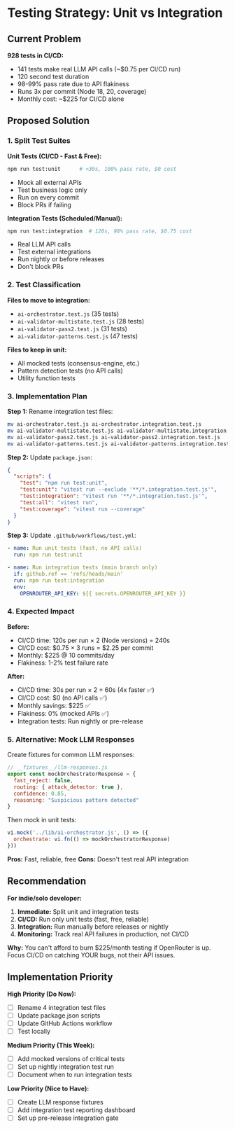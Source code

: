# Testing Strategy: Unit vs Integration

## Current Problem

**928 tests in CI/CD:**
- 141 tests make real LLM API calls (~$0.75 per CI/CD run)
- 120 second test duration
- 98-99% pass rate due to API flakiness
- Runs 3x per commit (Node 18, 20, coverage)
- Monthly cost: ~$225 for CI/CD alone

## Proposed Solution

### 1. Split Test Suites

**Unit Tests (CI/CD - Fast & Free):**
```bash
npm run test:unit      # <30s, 100% pass rate, $0 cost
```
- Mock all external APIs
- Test business logic only
- Run on every commit
- Block PRs if failing

**Integration Tests (Scheduled/Manual):**
```bash
npm run test:integration  # 120s, 98% pass rate, $0.75 cost
```
- Real LLM API calls
- Test external integrations
- Run nightly or before releases
- Don't block PRs

### 2. Test Classification

**Files to move to integration:**
- `ai-orchestrator.test.js` (35 tests)
- `ai-validator-multistate.test.js` (28 tests)
- `ai-validator-pass2.test.js` (31 tests)
- `ai-validator-patterns.test.js` (47 tests)

**Files to keep in unit:**
- All mocked tests (consensus-engine, etc.)
- Pattern detection tests (no API calls)
- Utility function tests

### 3. Implementation Plan

**Step 1:** Rename integration test files:
```bash
mv ai-orchestrator.test.js ai-orchestrator.integration.test.js
mv ai-validator-multistate.test.js ai-validator-multistate.integration.test.js
mv ai-validator-pass2.test.js ai-validator-pass2.integration.test.js
mv ai-validator-patterns.test.js ai-validator-patterns.integration.test.js
```

**Step 2:** Update `package.json`:
```json
{
  "scripts": {
    "test": "npm run test:unit",
    "test:unit": "vitest run --exclude '**/*.integration.test.js'",
    "test:integration": "vitest run '**/*.integration.test.js'",
    "test:all": "vitest run",
    "test:coverage": "vitest run --coverage"
  }
}
```

**Step 3:** Update `.github/workflows/test.yml`:
```yaml
- name: Run unit tests (fast, no API calls)
  run: npm run test:unit

- name: Run integration tests (main branch only)
  if: github.ref == 'refs/heads/main'
  run: npm run test:integration
  env:
    OPENROUTER_API_KEY: ${{ secrets.OPENROUTER_API_KEY }}
```

### 4. Expected Impact

**Before:**
- CI/CD time: 120s per run × 2 (Node versions) = 240s
- CI/CD cost: $0.75 × 3 runs = $2.25 per commit
- Monthly: $225 @ 10 commits/day
- Flakiness: 1-2% test failure rate

**After:**
- CI/CD time: 30s per run × 2 = 60s (4x faster ✅)
- CI/CD cost: $0 (no API calls ✅)
- Monthly savings: $225 ✅
- Flakiness: 0% (mocked APIs ✅)
- Integration tests: Run nightly or pre-release

### 5. Alternative: Mock LLM Responses

Create fixtures for common LLM responses:
```javascript
// __fixtures__/llm-responses.js
export const mockOrchestratorResponse = {
  fast_reject: false,
  routing: { attack_detector: true },
  confidence: 0.85,
  reasoning: "Suspicious pattern detected"
}
```

Then mock in unit tests:
```javascript
vi.mock('../lib/ai-orchestrator.js', () => ({
  orchestrate: vi.fn(() => mockOrchestratorResponse)
}))
```

**Pros:** Fast, reliable, free
**Cons:** Doesn't test real API integration

## Recommendation

**For indie/solo developer:**
1. **Immediate:** Split unit and integration tests
2. **CI/CD:** Run only unit tests (fast, free, reliable)
3. **Integration:** Run manually before releases or nightly
4. **Monitoring:** Track real API failures in production, not CI/CD

**Why:** You can't afford to burn $225/month testing if OpenRouter is up. Focus CI/CD on catching YOUR bugs, not their API issues.

## Implementation Priority

**High Priority (Do Now):**
- [ ] Rename 4 integration test files
- [ ] Update package.json scripts
- [ ] Update GitHub Actions workflow
- [ ] Test locally

**Medium Priority (This Week):**
- [ ] Add mocked versions of critical tests
- [ ] Set up nightly integration test run
- [ ] Document when to run integration tests

**Low Priority (Nice to Have):**
- [ ] Create LLM response fixtures
- [ ] Add integration test reporting dashboard
- [ ] Set up pre-release integration gate
